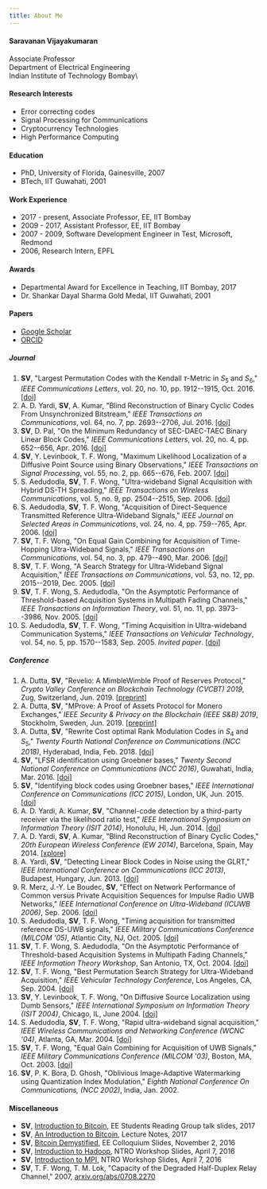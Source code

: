 ```yaml
---
title: About Me
---
```

#### Saravanan Vijayakumaran
Associate Professor\
Department of Electrical Engineering\
Indian Institute of Technology Bombay\


#### Research Interests
  
  - Error correcting codes
  - Signal Processing for Communications
  - Cryptocurrency Technologies
  - High Performance Computing

#### Education

  - PhD, University of Florida, Gainesville, 2007
  - BTech, IIT Guwahati, 2001

#### Work Experience

  - 2017 - present, Associate Professor, EE, IIT Bombay
  - 2009 - 2017, Assistant Professor, EE, IIT Bombay
  - 2007 - 2009, Software Development Engineer in Test, Microsoft, Redmond
  - 2006, Research Intern, EPFL

#### Awards
  - Departmental Award for Excellence in Teaching, IIT Bombay, 2017
  - Dr. Shankar Dayal Sharma Gold Medal, IIT Guwahati, 2001

#### Papers
  - [Google Scholar](https://scholar.google.co.in/citations?user=Q_HoVqAAAAAJ&hl=en)
  - [ORCID](http://orcid.org/0000-0002-0203-0276)

##### Journal

  1. **SV**, "Largest Permutation Codes with the Kendall $\tau$-Metric in $S_5$ and $S_6$," *IEEE Communications Letters*, vol. 20, no. 10, pp. 1912--1915, Oct. 2016. [[doi]](http://dx.doi.org/10.1109/LCOMM.2016.2591003)
  1. A. D. Yardi, **SV**, A. Kumar, "Blind Reconstruction of Binary Cyclic Codes From Unsynchronized Bitstream," *IEEE Transactions on Communications*, vol. 64, no. 7, pp. 2693--2706, Jul. 2016. [[doi]](http://dx.doi.org/10.1109/TCOMM.2016.2561931)
  1. **SV**, D. Pal, "On the Minimum Redundancy of SEC-DAEC-TAEC Binary Linear Block Codes," *IEEE Communications Letters*, vol. 20, no. 4, pp. 652--656, Apr. 2016. [[doi]](http://dx.doi.org/10.1109/LCOMM.2016.2532884)
  1. **SV**, Y. Levinbook, T. F. Wong, "Maximum Likelihood Localization of a Diffusive Point Source using Binary Observations," *IEEE Transactions on Signal Processing*, vol. 55, no. 2, pp. 665--676, Feb. 2007. [[doi]](http://dx.doi.org/10.1109/TSP.2006.885770)
  1. S. Aedudodla, **SV**, T. F. Wong, "Ultra-wideband Signal Acquisition with Hybrid DS-TH Spreading," *IEEE Transactions on Wireless Communications*, vol. 5, no. 9, pp. 2504--2515, Sep. 2006. [[doi]](http://dx.doi.org/10.1109/TWC.2006.1687774)
  1. S. Aedudodla, **SV**, T. F. Wong, "Acquisition of Direct-Sequence Transmitted Reference Ultra-Wideband Signals," *IEEE Journal on Selected Areas in Communications*, vol. 24, no. 4, pp. 759--765, Apr. 2006. [[doi]](http://dx.doi.org/10.1109/JSAC.2005.863825)
  1. **SV**, T. F. Wong, "On Equal Gain Combining for Acquisition of Time-Hopping Ultra-Wideband Signals," *IEEE Transactions on Communications*, vol. 54, no. 3, pp. 479--490, Mar. 2006. [[doi]](http://dx.doi.org/10.1109/TCOMM.2006.869807)
  1. **SV**, T. F. Wong, "A Search Strategy for Ultra-Wideband Signal Acquisition," *IEEE Transactions on Communications*, vol. 53, no. 12, pp. 2015--2019, Dec. 2005. [[doi]](http://dx.doi.org/10.1109/TCOMM.2005.860074)
  1. **SV**, T. F. Wong, S. Aedudodla, "On the Asymptotic Performance of Threshold-based Acquisition Systems in Multipath Fading Channels," *IEEE Transactions on Information Theory*, vol. 51, no. 11, pp. 3973--3986, Nov. 2005. [[doi]](http://dx.doi.org/10.1109/TIT.2005.856963)
  1. S. Aedudodla, **SV**, T. F. Wong, "Timing Acquisition in Ultra-wideband Communication Systems," *IEEE Transactions on Vehicular Technology*, vol. 54, no. 5, pp. 1570--1583, Sep. 2005. *Invited paper*. [[doi]](http://dx.doi.org/10.1109/TVT.2005.855495)

##### Conference
  1. A. Dutta, **SV**, "Revelio: A MimbleWimble Proof of Reserves Protocol," *Crypto Valley Conference on Blockchain Technology (CVCBT) 2019*, Zug, Switzerland, Jun. 2019. [[preprint]](https://eprint.iacr.org/2019/684)
  1. A. Dutta, **SV**, "MProve: A Proof of Assets Protocol for Monero Exchanges," *IEEE Security & Privacy on the Blockchain (IEEE S&B) 2019*, Stockholm, Sweden, Jun. 2019. [[preprint]](https://eprint.iacr.org/2018/1210)
  1. A. Dutta, **SV**, "Rewrite Cost optimal Rank Modulation Codes in $S_4$ and $S_5$," *Twenty Fourth National Conference on Communications (NCC 2018)*, Hyderabad, India, Feb. 2018. [[doi]](https://doi.org/10.1109/NCC.2018.8600115)
  1. **SV**, "LFSR identification using Groebner bases," *Twenty Second National Conference on Communications (NCC 2016)*, Guwahati, India, Mar. 2016. [[doi]](http://dx.doi.org/10.1109/NCC.2016.7561164)
  1. **SV**, "Identifying block codes using Groebner bases," *IEEE International Conference on Communications (ICC 2015)*, London, UK, Jun. 2015. [[doi]](http://dx.doi.org/10.1109/ICC.2015.7249019)
  1. A. D. Yardi, A. Kumar, **SV**, "Channel-code detection by a third-party receiver via the likelihood ratio test," *IEEE International Symposium on Information Theory (ISIT 2014)*, Honolulu, HI, Jun. 2014. [[doi]](http://dx.doi.org/10.1109/ISIT.2014.6874993)
  1. A. D. Yardi, **SV**, A. Kumar, "Blind Reconstruction of Binary Cyclic Codes," *20th European Wireless Conference (EW 2014)*, Barcelona, Spain, May 2014. [[xplore]](http://ieeexplore.ieee.org/xpls/abs_all.jsp?arnumber=6843189)
  1. A. Yardi, **SV**, "Detecting Linear Block Codes in Noise using the GLRT," *IEEE International Conference on Communications (ICC 2013)*, Budapest, Hungary, Jun. 2013. [[doi]](http://dx.doi.org/10.1109/ICC.2013.6655352)
  1. R. Merz, J.-Y. Le Boudec, **SV**, "Effect on Network Performance of Common versus Private Acquisition Sequences for Impulse Radio UWB Networks," *IEEE International Conference on Ultra-Wideband (ICUWB 2006)*, Sep. 2006. [[doi]](http://dx.doi.org/10.1109/ICU.2006.281579)
  1. S. Aedudodla, **SV**, T. F. Wong, "Timing acquisition for transmitted reference DS-UWB signals," *IEEE Military Communications Conference (MILCOM '05)*, Atlantic City, NJ, Oct. 2005. [[doi]](http://dx.doi.org/10.1109/MILCOM.2005.1606133)
  1. **SV**, T. F. Wong, S. Aedudodla, "On the Asymptotic Performance of Threshold-based Acquisition Systems in Multipath Fading Channels," *IEEE Information Theory Workshop*, San Antonio, TX, Oct. 2004. [[doi]](http://dx.doi.org/10.1109/ITW.2004.1405294)
  1. **SV**, T. F. Wong, "Best Permutation Search Strategy for Ultra-Wideband Acquisition," *IEEE Vehicular Technology Conference*, Los Angeles, CA, Sep. 2004. [[doi]](http://dx.doi.org/10.1109/VETECF.2004.1400208)
  1. **SV**, Y. Levinbook, T. F. Wong, "On Diffusive Source Localization using Dumb Sensors," *IEEE International Symposium on Information Theory (ISIT 2004)*, Chicago, IL, June 2004. [[doi]](http://dx.doi.org/10.1109/ISIT.2004.1365556)
  1. S. Aedudodla, **SV**, T. F. Wong, "Rapid ultra-wideband signal acquisition," *IEEE Wireless Communications and Networking Conference (WCNC '04)*, Atlanta, GA, Mar. 2004. [[doi]](http://dx.doi.org/10.1109/WCNC.2004.1311350)
  1. **SV**, T. F. Wong, "Equal Gain Combining for Acquisition of UWB Signals," *IEEE Military Communications Conference (MILCOM '03)*, Boston, MA, Oct. 2003. [[doi]](http://dx.doi.org/10.1109/MILCOM.2003.1290239)
  1. **SV**, P. K. Bora, D. Ghosh, "Oblivious Image-Adaptive Watermarking using Quantization Index Modulation," *Eighth National Conference On Communications, (NCC 2002)*, India, Jan. 2002.

#### Miscellaneous
  - **SV**, [Introduction to Bitcoin](https://speakerdeck.com/sarva/introduction-to-bitcoin), EE Students Reading Group talk slides, 2017
  - **SV**, [An Introduction to Bitcoin](./bitcoin.html), Lecture Notes, 2017
  - **SV**, [Bitcoin Demystified](https://speakerdeck.com/sarva/bitcoin), EE Colloquium Slides, November 2, 2016
  - **SV**, [Introduction to Hadoop](https://speakerdeck.com/sarva/introduction-to-hadoop), NTRO Workshop Slides, April 7, 2016
  - **SV**, [Introduction to MPI](https://speakerdeck.com/sarva/introduction-to-mpi), NTRO Workshop Slides, April 7, 2016
  - **SV**, T. F. Wong, T. M. Lok, "Capacity of the Degraded Half-Duplex Relay Channel," 2007, [arxiv.org/abs/0708.2270](http://arxiv.org/abs/0708.2270)
